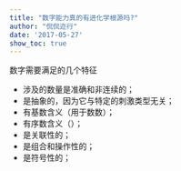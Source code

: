 ```yaml
---
title: "数字能力真的有进化学根源吗?"
author: "侃侃迩行"
date: '2017-05-27'
show_toc: true
---
```


数字需要满足的几个特征

- 涉及的数量是准确和非连续的；
- 是抽象的，因为它与特定的刺激类型无关；
- 有基数含义（用于数数）；
- 有序数含义（）；
- 是关联性的；
- 是组合和操作性的；
- 是符号性的；
